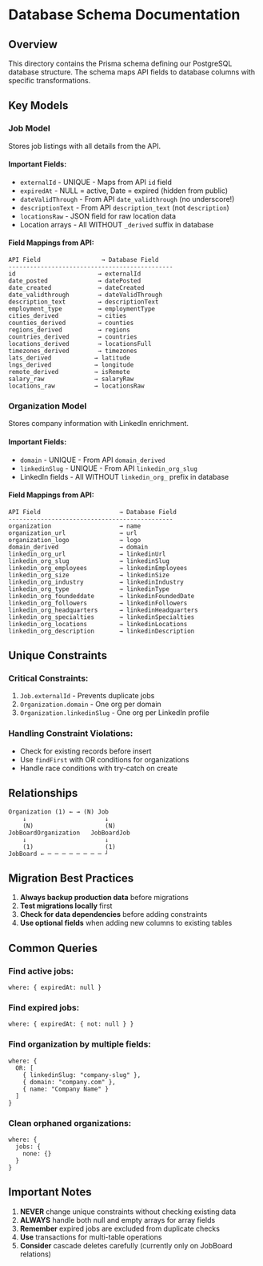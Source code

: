 # Database Schema Documentation

## Overview

This directory contains the Prisma schema defining our PostgreSQL database structure. The schema maps API fields to database columns with specific transformations.

## Key Models

### Job Model
Stores job listings with all details from the API.

#### Important Fields:
- `externalId` - UNIQUE - Maps from API `id` field
- `expiredAt` - NULL = active, Date = expired (hidden from public)
- `dateValidThrough` - From API `date_validthrough` (no underscore!)
- `descriptionText` - From API `description_text` (not `description`)
- `locationsRaw` - JSON field for raw location data
- Location arrays - All WITHOUT `_derived` suffix in database

#### Field Mappings from API:
```
API Field                 → Database Field
----------------------------------------------
id                       → externalId
date_posted              → datePosted
date_created             → dateCreated  
date_validthrough        → dateValidThrough
description_text         → descriptionText
employment_type          → employmentType
cities_derived           → cities
counties_derived         → counties
regions_derived          → regions
countries_derived        → countries
locations_derived        → locationsFull
timezones_derived        → timezones
lats_derived            → latitude
lngs_derived            → longitude
remote_derived          → isRemote
salary_raw              → salaryRaw
locations_raw           → locationsRaw
```

### Organization Model
Stores company information with LinkedIn enrichment.

#### Important Fields:
- `domain` - UNIQUE - From API `domain_derived`
- `linkedinSlug` - UNIQUE - From API `linkedin_org_slug`
- LinkedIn fields - All WITHOUT `linkedin_org_` prefix in database

#### Field Mappings from API:
```
API Field                      → Database Field
----------------------------------------------
organization                   → name
organization_url               → url
organization_logo              → logo
domain_derived                 → domain
linkedin_org_url               → linkedinUrl
linkedin_org_slug              → linkedinSlug
linkedin_org_employees         → linkedinEmployees
linkedin_org_size              → linkedinSize
linkedin_org_industry          → linkedinIndustry
linkedin_org_type              → linkedinType
linkedin_org_foundeddate       → linkedinFoundedDate
linkedin_org_followers         → linkedinFollowers
linkedin_org_headquarters      → linkedinHeadquarters
linkedin_org_specialties       → linkedinSpecialties
linkedin_org_locations         → linkedinLocations
linkedin_org_description       → linkedinDescription
```

## Unique Constraints

### Critical Constraints:
1. `Job.externalId` - Prevents duplicate jobs
2. `Organization.domain` - One org per domain
3. `Organization.linkedinSlug` - One org per LinkedIn profile

### Handling Constraint Violations:
- Check for existing records before insert
- Use `findFirst` with OR conditions for organizations
- Handle race conditions with try-catch on create

## Relationships

```
Organization (1) ← → (N) Job
    ↓                      ↓
    (N)                    (N)
JobBoardOrganization   JobBoardJob
    ↓                      ↓
    (1)                    (1)
JobBoard ← ─ ─ ─ ─ ─ ─ ─ ─ ┘
```

## Migration Best Practices

1. **Always backup production data** before migrations
2. **Test migrations locally** first
3. **Check for data dependencies** before adding constraints
4. **Use optional fields** when adding new columns to existing tables

## Common Queries

### Find active jobs:
```prisma
where: { expiredAt: null }
```

### Find expired jobs:
```prisma
where: { expiredAt: { not: null } }
```

### Find organization by multiple fields:
```prisma
where: {
  OR: [
    { linkedinSlug: "company-slug" },
    { domain: "company.com" },
    { name: "Company Name" }
  ]
}
```

### Clean orphaned organizations:
```prisma
where: {
  jobs: {
    none: {}
  }
}
```

## Important Notes

1. **NEVER** change unique constraints without checking existing data
2. **ALWAYS** handle both null and empty arrays for array fields
3. **Remember** expired jobs are excluded from duplicate checks
4. **Use** transactions for multi-table operations
5. **Consider** cascade deletes carefully (currently only on JobBoard relations)